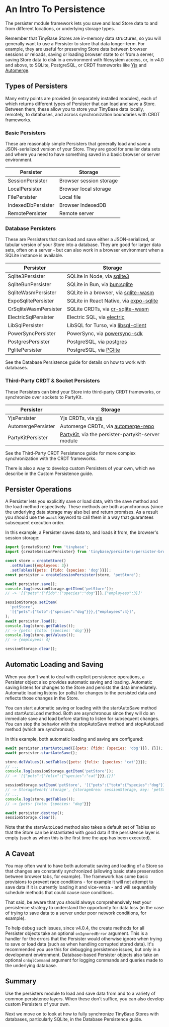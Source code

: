 # An Intro To Persistence

The persister module framework lets you save and load Store data to and from different
locations, or underlying storage types.

Remember that TinyBase Stores are in-memory data structures, so you will
generally want to use a Persister to store that data longer-term. For example,
they are useful for preserving Store data between browser sessions or reloads,
saving or loading browser state to or from a server, saving Store data to disk
in a environment with filesystem access, or, in v4.0 and above, to SQLite,
PostgreSQL, or CRDT frameworks like [Yjs](https://yjs.dev/) and
[Automerge](https://automerge.org/).

## Types of Persisters

Many entry points are provided (in separately installed modules), each of which
returns different types of Persister that can load and save a Store. Between
them, these allow you to store your TinyBase data locally, remotely, to
databases, and across synchronization boundaries with CRDT frameworks.

### Basic Persisters

These are reasonably simple Persisters that generally load and save a
JSON-serialized version of your Store. They are good for smaller data sets and
where you need to have something saved in a basic browser or server environment.

| Persister          | Storage                 |
| ------------------ | ----------------------- |
| SessionPersister   | Browser session storage |
| LocalPersister     | Browser local storage   |
| FilePersister      | Local file              |
| IndexedDbPersister | Browser IndexedDB       |
| RemotePersister    | Remote server           |

### Database Persisters

These are Persisters that can load and save either a JSON-serialized, or tabular
version of your Store into a database. They are good for larger data sets, often
on a server - but can also work in a browser environment when a SQLite instance
is available.

| Persister             | Storage                                                                                                |
| --------------------- | ------------------------------------------------------------------------------------------------------ |
| Sqlite3Persister      | SQLite in Node, via [sqlite3](https://github.com/TryGhost/node-sqlite3)                                |
| SqliteBunPersister    | SQLite in Bun, via [bun:sqlite](https://bun.sh/docs/api/sqlite)                                        |
| SqliteWasmPersister   | SQLite in a browser, via [sqlite-wasm](https://github.com/tomayac/sqlite-wasm)                         |
| ExpoSqlitePersister   | SQLite in React Native, via [expo-sqlite](https://github.com/expo/expo/tree/main/packages/expo-sqlite) |
| CrSqliteWasmPersister | SQLite CRDTs, via [cr-sqlite-wasm](https://github.com/vlcn-io/cr-sqlite)                               |
| ElectricSqlPersister  | Electric SQL, via [electric](https://github.com/electric-sql/electric)                                 |
| LibSqlPersister       | LibSQL for Turso, via [libsql-client](https://github.com/tursodatabase/libsql-client-ts)               |
| PowerSyncPersister    | PowerSync, via [powersync-sdk](https://github.com/powersync-ja/powersync-js)                           |
| PostgresPersister     | PostgreSQL, via [postgres](https://github.com/porsager/postgres)                                       |
| PglitePersister       | PostgreSQL, via [PGlite](https://github.com/electric-sql/pglite)                                       |

See the Database Persistence guide for details on how to work with databases.

### Third-Party CRDT & Socket Persisters

These Persisters can bind your Store into third-party CRDT frameworks, or
synchronize over sockets to PartyKit.

| Persister          | Storage                                                                            |
| ------------------ | ---------------------------------------------------------------------------------- |
| YjsPersister       | Yjs CRDTs, via [yjs](https://github.com/yjs/yjs)                                   |
| AutomergePersister | Automerge CRDTs, via [automerge-repo](https://github.com/automerge/automerge-repo) |
| PartyKitPersister  | [PartyKit](https://www.partykit.io/), via the persister-partykit-server module     |

See the Third-Party CRDT Persistence guide for more complex synchronization with
the CRDT frameworks.

There is also a way to develop custom Persisters of your own, which we describe
in the Custom Persistence guide.

## Persister Operations

A Persister lets you explicitly save or load data, with the save method and the
load method respectively. These methods are both asynchronous (since the
underlying data storage may also be) and return promises. As a result you should
use the `await` keyword to call them in a way that guarantees subsequent
execution order.

In this example, a Persister saves data to, and loads it from, the browser's
session storage:

```js
import {createStore} from 'tinybase';
import {createSessionPersister} from 'tinybase/persisters/persister-browser';

const store = createStore()
  .setValues({employees: 3})
  .setTables({pets: {fido: {species: 'dog'}}});
const persister = createSessionPersister(store, 'petStore');

await persister.save();
console.log(sessionStorage.getItem('petStore'));
// -> '[{"pets":{"fido":{"species":"dog"}}},{"employees":3}]'

sessionStorage.setItem(
  'petStore',
  '[{"pets":{"toto":{"species":"dog"}}},{"employees":4}]',
);
await persister.load();
console.log(store.getTables());
// -> {pets: {toto: {species: 'dog'}}}
console.log(store.getValues());
// -> {employees: 4}

sessionStorage.clear();
```

## Automatic Loading and Saving

When you don't want to deal with explicit persistence operations, a Persister
object also provides automatic saving and loading. Automatic saving listens for
changes to the Store and persists the data immediately. Automatic loading
listens (or polls) for changes to the persisted data and reflects those changes
in the Store.

You can start automatic saving or loading with the startAutoSave method and
startAutoLoad method. Both are asynchronous since they will do an immediate save
and load before starting to listen for subsequent changes. You can stop the
behavior with the stopAutoSave method and stopAutoLoad method (which are
synchronous).

In this example, both automatic loading and saving are configured:

```js
await persister.startAutoLoad([{pets: {fido: {species: 'dog'}}}, {}]);
await persister.startAutoSave();

store.delValues().setTables({pets: {felix: {species: 'cat'}}});
// ...
console.log(sessionStorage.getItem('petStore'));
// -> '[{"pets":{"felix":{"species":"cat"}}},{}]'

sessionStorage.setItem('petStore', '[{"pets":{"toto":{"species":"dog"}}},{}]');
// -> StorageEvent('storage', {storageArea: sessionStorage, key: 'petStore'})
// ...
console.log(store.getTables());
// -> {pets: {toto: {species: "dog"}}}

await persister.destroy();
sessionStorage.clear();
```

Note that the startAutoLoad method also takes a default set of Tables so that
the Store can be instantiated with good data if the persistence layer is empty
(such as when this is the first time the app has been executed).

## A Caveat

You may often want to have both automatic saving and loading of a Store so that
changes are constantly synchronized (allowing basic state preservation between
browser tabs, for example). The framework has some basic provisions to prevent
race conditions - for example it will not attempt to save data if it is
currently loading it and vice-versa - and will sequentially schedule methods
that could cause race conditions.

That said, be aware that you should always comprehensively test your persistence
strategy to understand the opportunity for data loss (in the case of trying to
save data to a server under poor network conditions, for example).

To help debug such issues, since v4.0.4, the create methods for all Persister
objects take an optional `onIgnoredError` argument. This is a handler for the
errors that the Persister would otherwise ignore when trying to save or load
data (such as when handling corrupted stored data). It's recommended you use
this for debugging persistence issues, but only in a development environment.
Database-based Persister objects also take an optional `onSqlCommand` argument
for logging commands and queries made to the underlying database.

## Summary

Use the persisters module to load and save data from and to a variety of common
persistence layers. When these don't suffice, you can also develop custom
Persisters of your own.

Next we move on to look at how to fully synchronize TinyBase Stores with
databases, particularly SQLite, in the Database Persistence guide.
